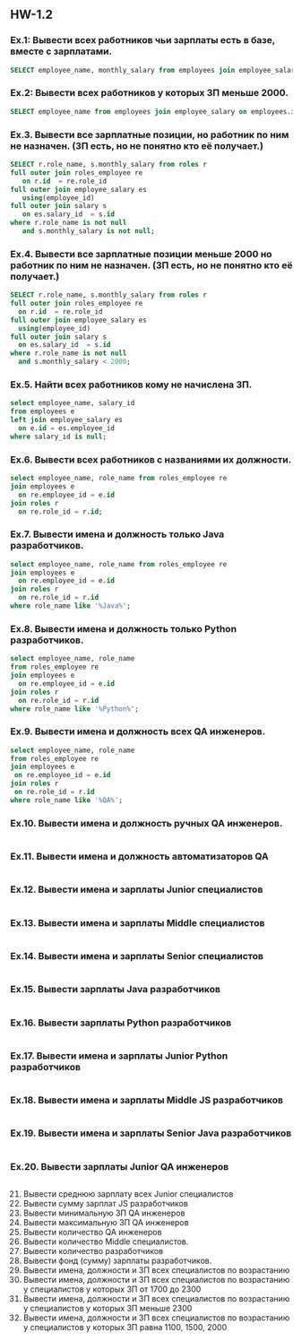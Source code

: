 ## HW-1.2

### Ex.1: Вывести всех работников чьи зарплаты есть в базе, вместе с зарплатами.
```sql
SELECT employee_name, monthly_salary from employees join employee_salary on employees.id = employee_salary.employee_id join salary on employee_salary.salary_id =salary.id;
```
### Ex.2: Вывести всех работников у которых ЗП меньше 2000.
```sql
SELECT employee_name from employees join employee_salary on employees.id = employee_salary.employee_id join salary on employee_salary.salary_id =salary.id WHERE salary.monthly_salary<2000 ;
```
 ### Ex.3. Вывести все зарплатные позиции, но работник по ним не назначен. (ЗП есть, но не понятно кто её получает.)
 ```sql
 SELECT r.role_name, s.monthly_salary from roles r 
full outer join roles_employee re
	on r.id  = re.role_id
full outer join employee_salary es
	using(employee_id)
full outer join salary s
	on es.salary_id  = s.id
where r.role_name is not null 
	and s.monthly_salary is not null;
 ```
 ### Ex.4. Вывести все зарплатные позиции  меньше 2000 но работник по ним не назначен. (ЗП есть, но не понятно кто её получает.)
  ```sql
 SELECT r.role_name, s.monthly_salary from roles r 
full outer join roles_employee re
	on r.id  = re.role_id
full outer join employee_salary es
	using(employee_id)
full outer join salary s
	on es.salary_id  = s.id
where r.role_name is not null 
	and s.monthly_salary < 2000;
 ```
 ### Ex.5. Найти всех работников кому не начислена ЗП.
  ```sql
  select employee_name, salary_id 
from employees e 
left join employee_salary es 
	on e.id = es.employee_id 
where salary_id is null;
 ```
 ### Ex.6. Вывести всех работников с названиями их должности.
  ```sql
  select employee_name, role_name from roles_employee re 
join employees e 
	on re.employee_id = e.id
join roles r 
	on re.role_id = r.id;
 ```
  ### Ex.7. Вывести имена и должность только Java разработчиков.
  ```sql
  select employee_name, role_name from roles_employee re 
join employees e 
	on re.employee_id = e.id
join roles r 
	on re.role_id = r.id
where role_name like '%Java%';
 ```
  ### Ex.8. Вывести имена и должность только Python разработчиков.
  ```sql
  select employee_name, role_name
from roles_employee re 
join employees e 
	on re.employee_id = e.id
join roles r 
	on re.role_id = r.id
where role_name like '%Python%';
 ```
  ### Ex.9. Вывести имена и должность всех QA инженеров.
   ```sql
  select employee_name, role_name
from roles_employee re 
join employees e 
	on re.employee_id = e.id
join roles r 
	on re.role_id = r.id
where role_name like '%QA%';
 ```
  ### Ex.10. Вывести имена и должность ручных QA инженеров.
  ```sql
   ```
  ### Ex.11. Вывести имена и должность автоматизаторов QA
   ```sql
   ```
  ### Ex.12. Вывести имена и зарплаты Junior специалистов
   ```sql
   ```
  ### Ex.13. Вывести имена и зарплаты Middle специалистов
   ```sql
   ```
  ### Ex.14. Вывести имена и зарплаты Senior специалистов
   ```sql
   
   ```
  ### Ex.15. Вывести зарплаты Java разработчиков
   ```sql
   
   ```
  ### Ex.16. Вывести зарплаты Python разработчиков
   ```sql
   
   ```
  ### Ex.17. Вывести имена и зарплаты Junior Python разработчиков
   ```sql
   
   ```
  ### Ex.18. Вывести имена и зарплаты Middle JS разработчиков
   ```sql
   
   ```
  ### Ex.19. Вывести имена и зарплаты Senior Java разработчиков
   ```sql
   
   ```
  ### Ex.20. Вывести зарплаты Junior QA инженеров
   ```sql
   
   ```
 21. Вывести среднюю зарплату всех Junior специалистов
 22. Вывести сумму зарплат JS разработчиков
 23. Вывести минимальную ЗП QA инженеров
 24. Вывести максимальную ЗП QA инженеров
 25. Вывести количество QA инженеров
 26. Вывести количество Middle специалистов.
 27. Вывести количество разработчиков
 28. Вывести фонд (сумму) зарплаты разработчиков.
 29. Вывести имена, должности и ЗП всех специалистов по возрастанию
 30. Вывести имена, должности и ЗП всех специалистов по возрастанию у специалистов у которых ЗП от 1700 до 2300
 31. Вывести имена, должности и ЗП всех специалистов по возрастанию у специалистов у которых ЗП меньше 2300
 32. Вывести имена, должности и ЗП всех специалистов по возрастанию у специалистов у которых ЗП равна 1100, 1500, 2000
